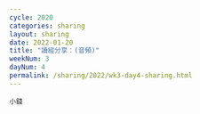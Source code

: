 ```yaml
---
cycle: 2020
categories: sharing
layout: sharing
date: 2022-01-20
title: "讀經分享：(音頻)"
weekNum: 3
dayNum: 4
permalink: /sharing/2022/wk3-day4-sharing.html
---
```


[](https://eccseattle.github.io/media/sharing/2022/wk003/2022-01-20-bin.m4a)

`小錢`
